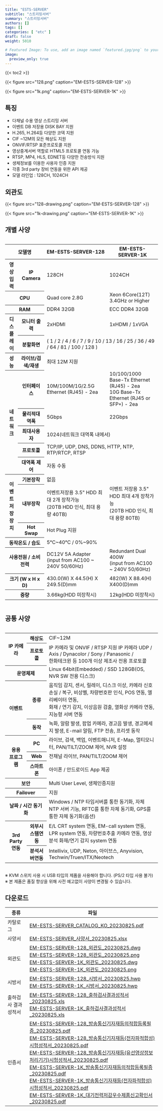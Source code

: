 ```yaml
---
title: "ESTS-SERVER"
subtitle: "스트리밍서버"
summary: "스트리밍서버"
authors: []
tags: []
categories: [ "etc" ]
draft: false
weight: 5010

# Featured Image: To use, add an image named `featured.jpg/png` to your page's folder.
image:
  preview_only: true
---
```


{{< toc2 >}}

<div class="container">
<div class="row justify-content-center">
<div class="col-sm-6">

{{< figure src="128.png" caption="EM-ESTS-SERVER-128" >}}

</div>
<div class="col-sm-6">

{{< figure src="1k.png" caption="EM-ESTS-SERVER-1K" >}}

</div>
</div>
</div>

<div class="container">
<div class="row align-items-top">
<div class="col-12 col-sm-12 pl-0">

## 특징

- 다채널 수용 영상 스트리밍 서버
- 이벤트 DB 저장용 DISK BAY 지원
- H.265, H.264등 다양한 코덱 지원
- CIF ~12M의 모든 해상도 지원
- ONVIF/RTSP 표준프로토콜 지원 
- 영상중계서버 역할로 HTML5 프로토콜 연동 가능
- RTSP, MP4, HLS, EDNET등 다양한 전송방식 지원
- 생체정보를 이용한 사용자 인증 지원
- 각종 3rd party 장비 연동을 위한 API 제공
- 모델 라인업 : 128CH, 1024CH

</div>
</div>
</div>



## 외관도

<div class="container">
<div class="row justify-content-center">
<div class="col-sm-6">

{{< figure src="128-drawing.png" caption="EM-ESTS-SERVER-128" >}}

</div>

<div class="col-sm-6">

{{< figure src="1k-drawing.png" caption="EM-ESTS-SERVER-1K" >}}

</div>
</div>
</div>




## 개별 사양

<div style="overflow-x: auto">
<table class="spec">
<thead>
<tr>
<th colspan="2">모델명</th>
<th>EM-ESTS-SERVER-128</th>
<th>EM-ESTS-SERVER-1K</th>
</tr>
</thead>
<tbody>
<tr>
<th>영상입력</th>
<th>IP Camera</th>
<td>128CH</td>
<td>1024CH</td>
</tr>
<tr>
<th colspan="2">CPU</th>
<td>Quad core 2.8G</td>
<td>Xeon 6Core(12T) 3.4GHz or Higher</td>
</tr>
<tr>
<th colspan="2">RAM</th>
<td>DDR4 32GB</td>
<td>ECC DDR4 32GB</td>
</tr>
<tr>
<th rowspan="2">디스플레이</th>
<th>모니터 출력</th>
<td>2xHDMI</td>
<td>1xHDMI / 1xVGA</td>
</tr>
<tr>
<th>분할화면</th>
<td colspan="2">( 1 / 2 / 4 / 6 / 7 / 9 / 10 / 13 / 16 / 25 / 36 / 49 / 64 / 81 / 100 / 128 )</td>
</tr>
<tr>
<th>성능</th>
<th>라이브/검색/재생</th>
<td colspan="2">최대 12M 지원</td>
</tr>
<tr>
<th rowspan="5">네트워크</th>
<th>인터페이스</th>
<td>10M/100M/1G/2.5G Ethernet (RJ45) - 2ea</td>
<td>10/100/1000 Base-Tx Ethernet (RJ45) - 2ea<br>10G Base-Tx Ethernet (RJ45 or SFP+) - 2ea</td>
</tr>
<tr>
<th>물리적대역폭</th>
<td>5Gbps</td>
<td>22Gbps</td>
</tr>
<tr>
<th>최대사용자</th>
<td colspan="2">1024(네트워크 대역폭 내에서)</td>
</tr>
<tr>
<th>프로토콜</th>
<td colspan="2">TCP/IP, UDP, DNS, DDNS, HTTP, NTP, RTP/RTCP, RTSP</td>
</tr>
<tr>
<th>대역폭 제어</th>
<td colspan="2">자동 수동</td>
</tr>
<tr>
<th rowspan="3">이벤트<br>저장장치</th>
<th>기본장착</th>
<td colspan="2">없음</td>
</tr>
<tr>
<th>내부장착</th>
<td>이벤트저장용 3.5" HDD 최대 2개 장착가능<br>(20TB HDD 인식, 최대 용량 40TB)</td>
<td>이벤트 저장용 3.5" HDD 최대 4개 장착가능<br>(20TB HDD 인식, 최대 용량 80TB)</td>
</tr>
<tr>
<th>Hot Swap</th>
<td colspan="2">Hot Plug 지원</td>
</tr>
<tr>
<th colspan="2">동작온도 / 습도</th>
<td colspan="2">5℃~40℃ / 0%~90%</td>
</tr>
<tr>
<th colspan="2">사용전원 / 소비전력</th>
<td>DC12V 5A Adapter<br>(input from AC100 ~ 240V 50/60Hz)</td>
<td>Redundant Dual 400W<br>(input from AC100 ~ 240V 50/60Hz)</td>
</tr>
<tr>
<th colspan="2">크기 (W x H x D)</th>
<td>430.0(W) Ⅹ 44.5(H) Ⅹ 249.5(D)mm</td>
<td>482(W) Ⅹ 88.4(H) Ⅹ400(D)mm</td>
</tr>
<tr>
<th colspan="2">중량</th>
<td>3.66kg(HDD 미장착시)</td>
<td>12kg(HDD 미장착시)</td>
</tr>
</tbody>
</table>
</div>

## 공통 사양

<div style="overflow-x: auto">
<table class="spec">
<tbody>
<tr>
<th rowspan="2">IP 카메라</th>
<th>해상도</td>
<td>CIF~12M</td>
</tr>
<tr>
<th>프로토콜</th>
<td>IP 카메라 및 ONVIF / RTSP 지원 IP 카메라 UDP / Axis / Dynacolor / Sony / Panasonic / <br>한화테크윈 등 100개 이상 제조사 전용 프로토콜</td>
</tr>
<tr>
<th colspan="2">운영체제</th>
<td>Linux 64bit(Embedded) / SSD 128GB(OS, NVR SW 전용 디스크)</td>
</tr>
<tr>
<th rowspan="2">이벤트</th>
<th>종류</th>
<td>움직임 감지, 센서, 릴레이, 디스크 이상, 카메라 신호 손실 / 복구, 비상벨, 차량번호판 인식, POS 연동, 엘리베이터 연동, <br>화재 / 연기 감지, 이상음원 검출, 열화상 카메라 연동, 지능형 서버 연동</td>
</tr>
<tr>
<th>동작</th>
<td>녹화, 알람 발생, 팝업 카메라, 경고음 발생, 경고메세지 발생, E-mail 알림, FTP 전송, 프리셋 동작</td>
</tr>
<tr>
<th rowspan="3">응용<br>프로그램</th>
<th>PC</th>
<td>라이브, 검색, 백업, 이벤트매니저, E-Map, 멀티모니터, PAN/TILT/ZOOM 제어, NVR 설정</td>
</tr>
<tr>
<th>Web</th>
<td>전채널 라이브, PAN/TILT/ZOOM 제어</td>
</tr>
<tr>
<th>스마트폰</th>
<td>아이폰 / 안드로이드 App 제공</td>
</tr>
<tr>
<th colspan="2">보안</th>
<td>Multi User Level, 생체인증지원</td>
</tr>
<tr>
<th colspan="2">Failover</th>
<td>지원</td>
</tr>
<tr>
<th colspan="2">날짜 / 시간 동기화</th>
<td>Windows / NTP 타임서버를 통한 동기화, 자체 NTP 서버 기능, RFTC를 통한 자체 동기화, GPS를 통한 자체 동기화(옵션)</td>
</tr>
<tr>
<th rowspan="2">3rd Party 연동</th>
<th>외부시스템연동</th>
<td>E/L CRT system 연동, EM-call system 연동, LPR system 연동, 차량번호추출 카메라 연동, 영상분석 화재/연기 감지 system 연동
</td>
</tr>
<tr>
<th>분석서버연동</th>
<td>Intellivix, UDP, Neton, 아이브스, Anyvision, Techwin/Truen/ITX/Neotech</td>
</tr>
</tbody>
</table>
</div>

※ KVM 스위치 사용 시 USB 타입의 제품을 사용해야 합니다. (PS/2 타입 사용 불가)  
※ 본 제품은 품질 향상을 위해 사전 예고없이 사양이 변경될 수 있습니다.

## 다운로드

종류 | 파일
---- | ----
카탈로그 | [EM-ESTS-SERVER_CATALOG_KO_20230825.pdf](https://www.emstone.com/data/sales/ko/EM-ESTS-SERVER_CATALOG_KO_20230825.pdf)
사양서 | [EM-ESTS-SERVER_사양서_20230825.xlsx](https://www.emstone.com/data/sales/ko/EM-ESTS-SERVER_사양서_20230825.xlsx)
외관도 | [EM-ESTS-SERVER-128_외관도_20230825.dwg](https://www.emstone.com/data/sales/ko/EM-ESTS-SERVER-128_외관도_20230825.dwg)<br>[EM-ESTS-SERVER-128_외관도_20230825.png](https://www.emstone.com/data/sales/ko/EM-ESTS-SERVER-128_외관도_20230825.png)<br>[EM-ESTS-SERVER-1K_외관도_20230825.dwg](https://www.emstone.com/data/sales/ko/EM-ESTS-SERVER-1K_외관도_20230825.dwg)<br>[EM-ESTS-SERVER-1K_외관도_20230825.png](https://www.emstone.com/data/sales/ko/EM-ESTS-SERVER-1K_외관도_20230825.png)
시방서 | [EM-ESTS-SERVER-128_시방서_20230825.hwp](https://www.emstone.com/data/sales/ko/EM-ESTS-SERVER-128_시방서_20230825.hwp)<br>[EM-ESTS-SERVER-1K_시방서_20230825.hwp](https://www.emstone.com/data/sales/ko/EM-ESTS-SERVER-1K_시방서_20230825.hwp)
출하검사 결과 성적서 | [EM-ESTS-SERVER-128_출하검사결과성적서_20230825.xls](https://www.emstone.com/data/sales/ko/EM-ESTS-SERVER-128_출하검사결과성적서_20230825.xls)<br>[EM-ESTS-SERVER-1K_출하검사결과성적서_20230825.xls](https://www.emstone.com/data/sales/ko/EM-ESTS-SERVER-1K_출하검사결과성적서_20230825.xls)
인증서 | [EM-ESTS-SERVER-128_방송통신기자재등의적합등록필증_20230825.pdf](https://www.emstone.com/data/sales/ko/EM-ESTS-SERVER-128_방송통신기자재등의적합등록필증_20230825.pdf)<br>[EM-ESTS-SERVER-128_방송통신기자재등(전자파적합성)시험성적서_20230825.pdf](https://www.emstone.com/data/sales/ko/EM-ESTS-SERVER-128_방송통신기자재등(전자파적합성)시험성적서_20230825.pdf)<br>[EM-ESTS-SERVER-128_방송통신기자재등(유선영상정보처리기기)시험성적서_20230825.pdf](https://www.emstone.com/data/sales/ko/EM-ESTS-SERVER-128_방송통신기자재등(유선영상정보처리기기)시험성적서_20230825.pdf)<br>[EM-ESTS-SERVER-1K_방송통신기자재등의적합등록필증_20230825.pdf](https://www.emstone.com/data/sales/ko/EM-ESTS-SERVER-1K_방송통신기자재등의적합등록필증_20230825.pdf)<br>[EM-ESTS-SERVER-1K_방송통신기자재등(전자파적합성)시험성적서_20230825.pdf](https://www.emstone.com/data/sales/ko/EM-ESTS-SERVER-1K_방송통신기자재등(전자파적합성)시험성적서_20230825.pdf)<br>[EM-ESTS-SERVER-1K_대기전력저감우수제품신고확인서_20230825.pdf](https://www.emstone.com/data/sales/ko/EM-ESTS-SERVER-1K_대기전력저감우수제품신고확인서_20230825.pdf)
